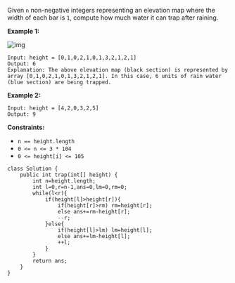 Given `n` non-negative integers representing an elevation map where the width of each bar is `1`, compute how much water it can trap after raining.

 

**Example 1:**

![img](https://assets.leetcode.com/uploads/2018/10/22/rainwatertrap.png)

```
Input: height = [0,1,0,2,1,0,1,3,2,1,2,1]
Output: 6
Explanation: The above elevation map (black section) is represented by array [0,1,0,2,1,0,1,3,2,1,2,1]. In this case, 6 units of rain water (blue section) are being trapped.
```

**Example 2:**

```
Input: height = [4,2,0,3,2,5]
Output: 9
```

 

**Constraints:**

- `n == height.length`
- `0 <= n <= 3 * 104`
- `0 <= height[i] <= 105`

```
class Solution {
    public int trap(int[] height) {
        int n=height.length;
        int l=0,r=n-1,ans=0,lm=0,rm=0;
        while(l<r){
            if(height[l]>height[r]){
                if(height[r]>rm) rm=height[r];
                else ans+=rm-height[r];
                --r;
            }else{
                if(height[l]>lm) lm=height[l];
                else ans+=lm-height[l];
                ++l;
            }
        }
        return ans;
    }
}
```

